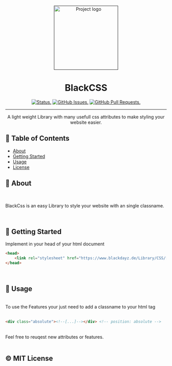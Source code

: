 <p align="center">
  <a href="" rel="noopener">
 <img width=auto height=200px src="https://www.blackdayz.de/src/img/logo/BlackDayzLogo.png" alt="Project logo"></a>
</p>

<h1 align="center">BlackCSS</h1>

<div align="center">

[![Status.](https://img.shields.io/badge/status-active-success.svg)]()
[![GitHub Issues.](https://img.shields.io/github/issues/BlackDayz/BlackCSS.svg)](https://github.com/BlackDayz/BlackCSS/issues)
[![GitHub Pull Requests.](https://img.shields.io/github/issues-pr/BlackDayz/BlackCSS.svg)](https://github.com/BlackDayz/BlackCSS/pulls)

</div>

---

<p align="center">A light weight Library with many usefull css attributes to make styling your website easier.
    <br> 
</p>

## 📝 Table of Contents

- [About](#about)
- [Getting Started](#getting_started)
- [Usage](#usage)
- [License](#license)

## 🧐 About <a name = "about"></a>

<br>

BlackCss is an easy Library to style your website with an single classname.

<br>

## 🏁 Getting Started <a name = "getting_started"></a>

Implement in your head of your html document

```html
<head>
    <link rel="stylesheet" href="https://www.blackdayz.de/Library/CSS/[VERSION]/BlackCSS.css">
</head>
```

<br>

## 🎈 Usage <a name="usage"></a>
<br>
To use the Features your just need to add a classname to your html tag
<br><br>

```html
<div class="absolute"><!--[...]--></div> <!-- position: absolute -->
```
<br>
Feel free to reuqest new attributes or features. 
<br><br>

## &copy;<a name="license"></a> MIT License


